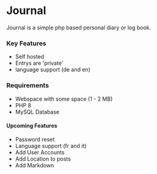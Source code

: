 # Journal

Journal is a simple php based personal diary or log book.

### Key Features

* Self hosted
* Entrys are 'private'
* language support (de and en)

### Requirements

* Webspace with some space (1 - 2 MB)
* PHP 8
* MySQL Database

#### Upcoming Features

* Password reset
* Language support (fr and it)
* Add User Accounts
* Add Location to posts
* Add Markdown